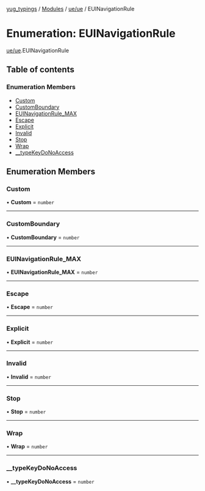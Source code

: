 [yug_typings](../README.md) / [Modules](../modules.md) / [ue/ue](../modules/ue_ue.md) / EUINavigationRule

# Enumeration: EUINavigationRule

[ue/ue](../modules/ue_ue.md).EUINavigationRule

## Table of contents

### Enumeration Members

- [Custom](ue_ue.EUINavigationRule.md#custom)
- [CustomBoundary](ue_ue.EUINavigationRule.md#customboundary)
- [EUINavigationRule\_MAX](ue_ue.EUINavigationRule.md#euinavigationrule_max)
- [Escape](ue_ue.EUINavigationRule.md#escape)
- [Explicit](ue_ue.EUINavigationRule.md#explicit)
- [Invalid](ue_ue.EUINavigationRule.md#invalid)
- [Stop](ue_ue.EUINavigationRule.md#stop)
- [Wrap](ue_ue.EUINavigationRule.md#wrap)
- [\_\_typeKeyDoNoAccess](ue_ue.EUINavigationRule.md#__typekeydonoaccess)

## Enumeration Members

### Custom

• **Custom** = `number`

___

### CustomBoundary

• **CustomBoundary** = `number`

___

### EUINavigationRule\_MAX

• **EUINavigationRule\_MAX** = `number`

___

### Escape

• **Escape** = `number`

___

### Explicit

• **Explicit** = `number`

___

### Invalid

• **Invalid** = `number`

___

### Stop

• **Stop** = `number`

___

### Wrap

• **Wrap** = `number`

___

### \_\_typeKeyDoNoAccess

• **\_\_typeKeyDoNoAccess** = `number`
